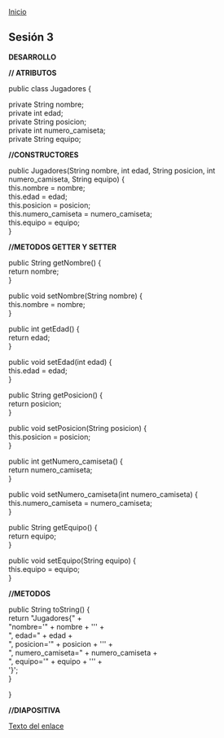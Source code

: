 <!-- No borrar o modificar -->
[Inicio](./index.md)

## Sesión 3 


**DESARROLLO**

**// ATRIBUTOS**

public class Jugadores {

  
  private String nombre;  
  private int edad;  
  private String posicion;  
  private int numero_camiseta;  
  private String equipo;  
  
**//CONSTRUCTORES**

  public Jugadores(String nombre, int edad, String posicion, int numero_camiseta, String equipo) {  
    this.nombre = nombre;  
    this.edad = edad;  
    this.posicion = posicion;  
    this.numero_camiseta = numero_camiseta;  
    this.equipo = equipo;  
  }
  
**//METODOS GETTER Y SETTER**

  public String getNombre() {   
    return nombre;    
  }

  public void setNombre(String nombre) {  
    this.nombre = nombre;  
  }  

  public int getEdad() {  
    return edad;  
  }  

  public void setEdad(int edad) {   
    this.edad = edad;   
  }  

  public String getPosicion() {   
    return posicion;    
  }  

  public void setPosicion(String posicion) {   
    this.posicion = posicion;  
  }  

  public int getNumero_camiseta() {  
    return numero_camiseta;  
  }  

  public void setNumero_camiseta(int numero_camiseta) {      
    this.numero_camiseta = numero_camiseta;  
  }  

  public String getEquipo() {  
    return equipo;  
  }  

  public void setEquipo(String equipo) {   
    this.equipo = equipo;  
  }  

**//METODOS**

  public String toString() {  
    return "Jugadores{" +  
        "nombre='" + nombre + '\'' +  
        ", edad=" + edad +  
        ", posicion='" + posicion + '\'' +  
        ", numero_camiseta=" + numero_camiseta +   
        ", equipo='" + equipo + '\'' +   
        '}';   
  }  

}

**//DIAPOSITIVA**

[Texto del enlace](https://drive.google.com/drive/folders/1xhXoN0igND6-2fsVVFBmnp9HQPVlO-gI)
